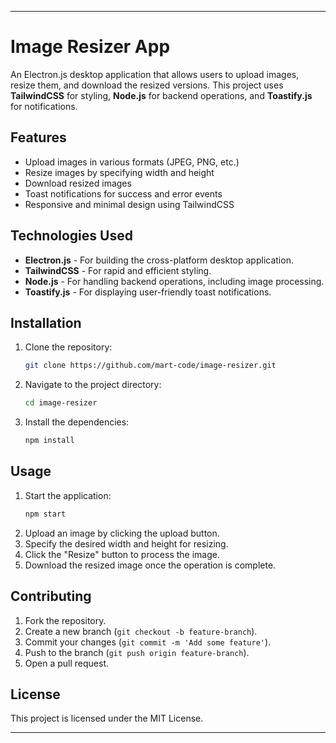 

---

# Image Resizer App

An Electron.js desktop application that allows users to upload images, resize them, and download the resized versions. This project uses **TailwindCSS** for styling, **Node.js** for backend operations, and **Toastify.js** for notifications.

## Features

- Upload images in various formats (JPEG, PNG, etc.)
- Resize images by specifying width and height
- Download resized images
- Toast notifications for success and error events
- Responsive and minimal design using TailwindCSS

## Technologies Used

- **Electron.js** - For building the cross-platform desktop application.
- **TailwindCSS** - For rapid and efficient styling.
- **Node.js** - For handling backend operations, including image processing.
- **Toastify.js** - For displaying user-friendly toast notifications.

## Installation

1. Clone the repository:
   ```bash
   git clone https://github.com/mart-code/image-resizer.git
   ```
2. Navigate to the project directory:
   ```bash
   cd image-resizer
   ```
3. Install the dependencies:
   ```bash
   npm install
   ```

## Usage

1. Start the application:
   ```bash
   npm start
   ```
2. Upload an image by clicking the upload button.
3. Specify the desired width and height for resizing.
4. Click the "Resize" button to process the image.
5. Download the resized image once the operation is complete.

## Contributing

1. Fork the repository.
2. Create a new branch (`git checkout -b feature-branch`).
3. Commit your changes (`git commit -m 'Add some feature'`).
4. Push to the branch (`git push origin feature-branch`).
5. Open a pull request.

## License

This project is licensed under the MIT License.

---

